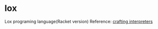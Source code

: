# lox
Lox programing language(Racket version)
Reference: [crafting interpreters](https://craftinginterpreters.com/)

